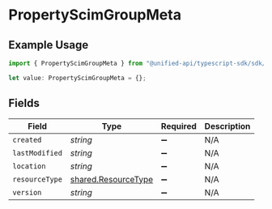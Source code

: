 # PropertyScimGroupMeta

## Example Usage

```typescript
import { PropertyScimGroupMeta } from "@unified-api/typescript-sdk/sdk/models/shared";

let value: PropertyScimGroupMeta = {};
```

## Fields

| Field                                                             | Type                                                              | Required                                                          | Description                                                       |
| ----------------------------------------------------------------- | ----------------------------------------------------------------- | ----------------------------------------------------------------- | ----------------------------------------------------------------- |
| `created`                                                         | *string*                                                          | :heavy_minus_sign:                                                | N/A                                                               |
| `lastModified`                                                    | *string*                                                          | :heavy_minus_sign:                                                | N/A                                                               |
| `location`                                                        | *string*                                                          | :heavy_minus_sign:                                                | N/A                                                               |
| `resourceType`                                                    | [shared.ResourceType](../../../sdk/models/shared/resourcetype.md) | :heavy_minus_sign:                                                | N/A                                                               |
| `version`                                                         | *string*                                                          | :heavy_minus_sign:                                                | N/A                                                               |